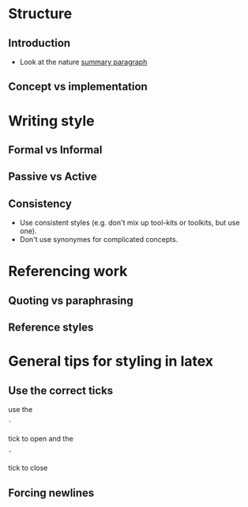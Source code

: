 # Structure

## Introduction
- Look at the nature [summary paragraph](http://www.cbs.umn.edu/sites/default/files/public/downloads/Annotated_Nature_abstract.pdf)

## Concept vs implementation

# Writing style

## Formal vs Informal

## Passive vs Active

## Consistency
- Use consistent styles (e.g. don't mix up tool-kits or toolkits, but use one).
- Don't use synonymes for complicated concepts.

# Referencing work

## Quoting vs paraphrasing

## Reference styles

# General tips for styling in latex

## Use the correct ticks
use the 
```
`
```
tick to open and the 
```
'
``` 
tick to close

## Forcing newlines
